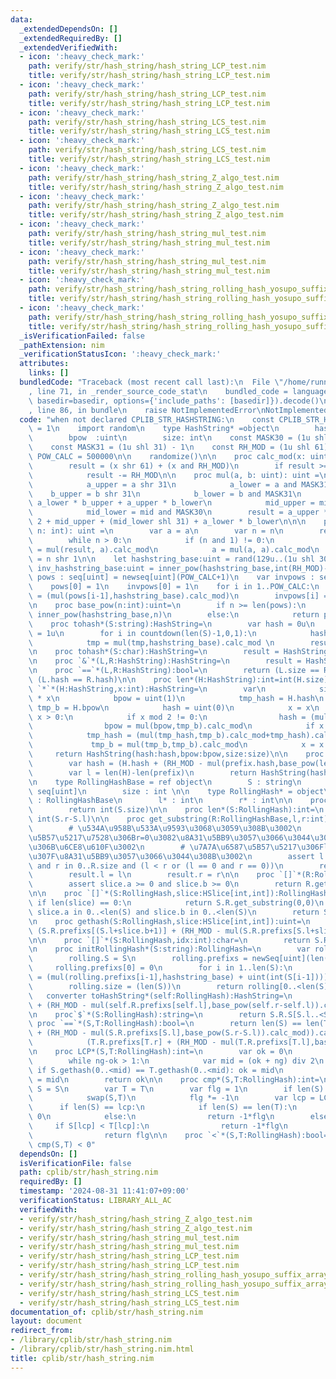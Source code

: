 ```yaml
---
data:
  _extendedDependsOn: []
  _extendedRequiredBy: []
  _extendedVerifiedWith:
  - icon: ':heavy_check_mark:'
    path: verify/str/hash_string/hash_string_LCP_test.nim
    title: verify/str/hash_string/hash_string_LCP_test.nim
  - icon: ':heavy_check_mark:'
    path: verify/str/hash_string/hash_string_LCP_test.nim
    title: verify/str/hash_string/hash_string_LCP_test.nim
  - icon: ':heavy_check_mark:'
    path: verify/str/hash_string/hash_string_LCS_test.nim
    title: verify/str/hash_string/hash_string_LCS_test.nim
  - icon: ':heavy_check_mark:'
    path: verify/str/hash_string/hash_string_LCS_test.nim
    title: verify/str/hash_string/hash_string_LCS_test.nim
  - icon: ':heavy_check_mark:'
    path: verify/str/hash_string/hash_string_Z_algo_test.nim
    title: verify/str/hash_string/hash_string_Z_algo_test.nim
  - icon: ':heavy_check_mark:'
    path: verify/str/hash_string/hash_string_Z_algo_test.nim
    title: verify/str/hash_string/hash_string_Z_algo_test.nim
  - icon: ':heavy_check_mark:'
    path: verify/str/hash_string/hash_string_mul_test.nim
    title: verify/str/hash_string/hash_string_mul_test.nim
  - icon: ':heavy_check_mark:'
    path: verify/str/hash_string/hash_string_mul_test.nim
    title: verify/str/hash_string/hash_string_mul_test.nim
  - icon: ':heavy_check_mark:'
    path: verify/str/hash_string/hash_string_rolling_hash_yosupo_suffix_array_test.nim
    title: verify/str/hash_string/hash_string_rolling_hash_yosupo_suffix_array_test.nim
  - icon: ':heavy_check_mark:'
    path: verify/str/hash_string/hash_string_rolling_hash_yosupo_suffix_array_test.nim
    title: verify/str/hash_string/hash_string_rolling_hash_yosupo_suffix_array_test.nim
  _isVerificationFailed: false
  _pathExtension: nim
  _verificationStatusIcon: ':heavy_check_mark:'
  attributes:
    links: []
  bundledCode: "Traceback (most recent call last):\n  File \"/home/runner/.local/lib/python3.10/site-packages/onlinejudge_verify/documentation/build.py\"\
    , line 71, in _render_source_code_stat\n    bundled_code = language.bundle(stat.path,\
    \ basedir=basedir, options={'include_paths': [basedir]}).decode()\n  File \"/home/runner/.local/lib/python3.10/site-packages/onlinejudge_verify/languages/nim.py\"\
    , line 86, in bundle\n    raise NotImplementedError\nNotImplementedError\n"
  code: "when not declared CPLIB_STR_HASHSTRING:\n    const CPLIB_STR_HASHSTRING*\
    \ = 1\n    import random\n    type HashString* =object\n        hash* :uint\n\
    \        bpow  :uint\n        size: int\n    const MASK30 = (1u shl 30) - 1\n\
    \    const MASK31 = (1u shl 31) - 1\n    const RH_MOD = (1u shl 61) - 1\n    const\
    \ POW_CALC = 500000\n\n    randomize()\n\n    proc calc_mod(x: uint): uint =\n\
    \        result = (x shr 61) + (x and RH_MOD)\n        if result >= RH_MOD:\n\
    \            result -= RH_MOD\n\n    proc mul(a, b: uint): uint =\n        let\n\
    \            a_upper = a shr 31\n            a_lower = a and MASK31\n        \
    \    b_upper = b shr 31\n            b_lower = b and MASK31\n            mid =\
    \ a_lower * b_upper + a_upper * b_lower\n            mid_upper = mid shr 30\n\
    \            mid_lower = mid and MASK30\n        result = a_upper * b_upper *\
    \ 2 + mid_upper + (mid_lower shl 31) + a_lower * b_lower\n\n\n    proc inner_pow(a:uint,\
    \ n: int): uint =\n        var a = a\n        var n = n\n        result = 1\n\
    \        while n > 0:\n            if (n and 1) != 0:\n                result\
    \ = mul(result, a).calc_mod\n            a = mul(a, a).calc_mod\n            n\
    \ = n shr 1\n\n    let hashstring_base:uint = rand(129u..(1u shl 30))\n    let\
    \ inv_hashstring_base:uint = inner_pow(hashstring_base,int(RH_MOD)-2)\n    var\
    \ pows : seq[uint] = newseq[uint](POW_CALC+1)\n    var invpows : seq[uint] = newseq[uint](POW_CALC+1)\n\
    \    pows[0] = 1\n    invpows[0] = 1\n    for i in 1..POW_CALC:\n        pows[i]\
    \ = (mul(pows[i-1],hashstring_base).calc_mod)\n        invpows[i] = (mul(invpows[i-1],inv_hashstring_base).calc_mod)\n\
    \n    proc base_pow(n:int):uint=\n        if n >= len(pows):\n            return\
    \ inner_pow(hashstring_base,n)\n        else:\n            return pows[n]\n\n\
    \    proc tohash*(S:string):HashString=\n        var hash = 0u\n        var tmp\
    \ = 1u\n        for i in countdown(len(S)-1,0,1):\n            hash = (hash+mul(uint(int(S[i])),tmp)).calc_mod\n\
    \            tmp = mul(tmp,hashstring_base).calc_mod \n        result = HashString(hash:hash,bpow:base_pow(len(S)),size:len(S))\n\
    \n    proc tohash*(S:char):HashString=\n        result = HashString(hash:uint(int(S)),bpow:hashstring_base,size:1)\n\
    \n    proc `&`*(L,R:HashString):HashString=\n        result = HashString(hash:(mul(L.hash,R.bpow).calc_mod+R.hash).calc_mod,bpow:mul(L.bpow,R.bpow).calc_mod,size:L.size+R.size)\n\
    \n    proc `==`*(L,R:HashString):bool=\n        return (L.size == R.size) and\
    \ (L.hash == R.hash)\n\n    proc len*(H:HashString):int=int(H.size)\n\n    proc\
    \ `*`*(H:HashString,x:int):HashString=\n        var\n            size = H.size\
    \ * x\n            bpow = uint(1)\n            tmp_hash = H.hash\n           \
    \ tmp_b = H.bpow\n            hash = uint(0)\n            x = x\n        while\
    \ x > 0:\n            if x mod 2 != 0:\n                hash = (mul(hash,tmp_b).calc_mod+tmp_hash).calc_mod\n\
    \                bpow = mul(bpow,tmp_b).calc_mod\n            if x > 1:\n    \
    \            tmp_hash = (mul(tmp_hash,tmp_b).calc_mod+tmp_hash).calc_mod\n   \
    \             tmp_b = mul(tmp_b,tmp_b).calc_mod\n            x = x shr 1\n   \
    \     return HashString(hash:hash,bpow:bpow,size:size)\n\n    proc removePrefix*(H,prefix:HashString):HashString=\n\
    \        var hash = (H.hash + (RH_MOD - mul(prefix.hash,base_pow(len(H)-len(prefix))).calc_mod)).calc_mod\n\
    \        var l = len(H)-len(prefix)\n        return HashString(hash:hash,bpow:base_pow(l),size:l)\n\
    \n    type RollingHashBase = ref object\n        S : string\n        prefixs :\
    \ seq[uint]\n        size : int \n\n    type RollingHash* = object\n        R*\
    \ : RollingHashBase\n        l* : int\n        r* : int\n\n    proc len*(S:RollingHashBase):int=\n\
    \        return int(S.size)\n\n    proc len*(S:RollingHash):int=\n        return\
    \ int(S.r-S.l)\n\n    proc get_substring(R:RollingHashBase,l,r:int):RollingHash=\n\
    \        # \u534A\u958B\u533A\u9593\u3068\u3059\u308B\u3002\n        # \u7A7A\u6587\
    \u5B57\u5217\u7528\u306Br=0\u3082\u8A31\u5BB9\u3057\u3066\u3044\u308B\u3053\u3068\
    \u306B\u6CE8\u610F\u3002\n        # \u7A7A\u6587\u5B57\u5217\u306Fl=0,r=0\u306E\
    \u307F\u8A31\u5BB9\u3057\u3066\u3044\u308B\u3002\n        assert l in 0..<R.size\
    \ and r in 0..R.size and (l < r or (l == 0 and r == 0))\n        result.R = R\n\
    \        result.l = l\n        result.r = r\n\n    proc `[]`*(R:RollingHashBase,slice:HSlice[int,int]):RollingHash=\n\
    \        assert slice.a >= 0 and slice.b >= 0\n        return R.get_substring(slice.a,slice.b+1)\n\
    \n\n    proc `[]`*(S:RollingHash,slice:HSlice[int,int]):RollingHash=\n       \
    \ if len(slice) == 0:\n            return S.R.get_substring(0,0)\n        assert\
    \ slice.a in 0..<len(S) and slice.b in 0..<len(S)\n        return S.R.get_substring(S.l+slice.a,S.l+slice.b+1)\n\
    \n    proc gethash(S:RollingHash,slice:HSlice[int,int]):uint=\n        return\
    \ (S.R.prefixs[(S.l+slice.b+1)] + (RH_MOD - mul(S.R.prefixs[S.l+slice.a],base_pow(((S.l+slice.b+1)-(S.l+slice.a)))).calc_mod)).calc_mod\n\
    \n\n    proc `[]`*(S:RollingHash,idx:int):char=\n        return S.R.S[idx+int(S.l)]\n\
    \n    proc initRollingHash*(S:string):RollingHash=\n        var rolling = RollingHashBase()\n\
    \        rolling.S = S\n        rolling.prefixs = newSeq[uint](len(S)+1)\n   \
    \     rolling.prefixs[0] = 0\n        for i in 1..len(S):\n            rolling.prefixs[i]\
    \ = (mul(rolling.prefixs[i-1],hashstring_base) + uint(int(S[i-1]))).calc_mod()\n\
    \        rolling.size = (len(S))\n        return rolling[0..<len(S)]\n\n\n\n \
    \   converter toHashString*(self:RollingHash):HashString=\n        return HashString(hash:(self.R.prefixs[self.r]\
    \ + (RH_MOD - mul(self.R.prefixs[self.l],base_pow(self.r-self.l)).calc_mod)).calc_mod,bpow:base_pow(self.r-self.l),size:self.r-self.l)\n\
    \n    proc`$`*(S:RollingHash):string=\n        return S.R.S[S.l..<S.r]\n\n   \
    \ proc `==`*(S,T:RollingHash):bool=\n        return len(S) == len(T) and (S.R.prefixs[S.r]\
    \ + (RH_MOD - mul(S.R.prefixs[S.l],base_pow(S.r-S.l)).calc_mod)).calc_mod == \n\
    \            (T.R.prefixs[T.r] + (RH_MOD - mul(T.R.prefixs[T.l],base_pow(T.r-T.l)).calc_mod)).calc_mod\n\
    \n    proc LCP*(S,T:RollingHash):int=\n        var ok = 0\n        var ng = min(len(S),len(T))+1\n\
    \        while ng-ok > 1:\n            var mid = (ok + ng) div 2\n           \
    \ if S.gethash(0..<mid) == T.gethash(0..<mid): ok = mid\n            else: ng\
    \ = mid\n        return ok\n\n    proc cmp*(S,T:RollingHash):int=\n        var\
    \ S = S\n        var T = T\n        var flg = 1\n        if len(S) > len(T):\n\
    \            swap(S,T)\n            flg *= -1\n        var lcp = LCP(S,T)\n  \
    \      if len(S) == lcp:\n            if len(S) == len(T):\n                return\
    \ 0\n            else:\n                return -1*flg\n        else:\n       \
    \     if S[lcp] < T[lcp]:\n                return -1*flg\n            else:\n\
    \                return flg\n\n    proc `<`*(S,T:RollingHash):bool=\n        return\
    \ cmp(S,T) < 0"
  dependsOn: []
  isVerificationFile: false
  path: cplib/str/hash_string.nim
  requiredBy: []
  timestamp: '2024-08-31 11:41:07+09:00'
  verificationStatus: LIBRARY_ALL_AC
  verifiedWith:
  - verify/str/hash_string/hash_string_Z_algo_test.nim
  - verify/str/hash_string/hash_string_Z_algo_test.nim
  - verify/str/hash_string/hash_string_mul_test.nim
  - verify/str/hash_string/hash_string_mul_test.nim
  - verify/str/hash_string/hash_string_LCP_test.nim
  - verify/str/hash_string/hash_string_LCP_test.nim
  - verify/str/hash_string/hash_string_rolling_hash_yosupo_suffix_array_test.nim
  - verify/str/hash_string/hash_string_rolling_hash_yosupo_suffix_array_test.nim
  - verify/str/hash_string/hash_string_LCS_test.nim
  - verify/str/hash_string/hash_string_LCS_test.nim
documentation_of: cplib/str/hash_string.nim
layout: document
redirect_from:
- /library/cplib/str/hash_string.nim
- /library/cplib/str/hash_string.nim.html
title: cplib/str/hash_string.nim
---
```

